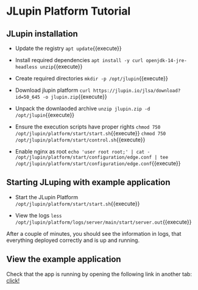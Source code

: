# JLupin Platform Tutorial

## JLupin installation

- Update the registry
`apt update`{{execute}}

- Install required dependencies
`apt install -y curl openjdk-14-jre-headless unzip`{{execute}}

- Create required directories
`mkdir -p /opt/jlupin`{{execute}}

- Download jlupin platform
`curl https://jlupin.io/jlsa/download?id=50_645 -o jlupin.zip`{{execute}}

- Unpack the downlaoded archive
`unzip jlupin.zip -d /opt/jlupin`{{execute}}

- Ensure the execution scripts have proper rights
`chmod 750 /opt/jlupin/platform/start/start.sh`{{execute}}
`chmod 750 /opt/jlupin/platform/start/control.sh`{{execute}}

- Enable nginx as root
`echo 'user root root;' | cat - /opt/jlupin/platform/start/configuration/edge.conf | tee /opt/jlupin/platform/start/configuration/edge.conf`{{execute}}

## Starting JLuping with example application

- Start the JLupin Platform
`/opt/jlupin/platform/start/start.sh`{{execute}}

- View the logs
`less /opt/jlupin/platform/logs/server/main/start/server.out`{{execute}}

After a couple of minutes, you should see the information in logs, that everything deployed correctly and is up and running.

## View the example application

Check that the app is running by opening the following link in another tab: [click!](https://[[HOST_SUBDOMAIN]]-8000-[[KATACODA_HOST]].environments.katacoda.com/exchange/)
